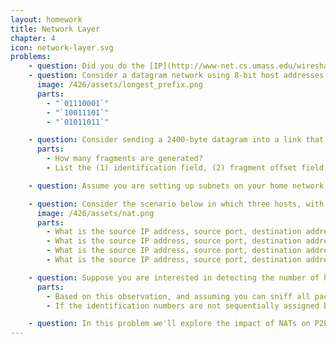 ```yaml
---
layout: homework
title: Network Layer
chapter: 4
icon: network-layer.svg
problems:
    - question: Did you do the [IP](http://www-net.cs.umass.edu/wireshark-labs/Wireshark_IP_v8.0.pdf) Wireshark lab?
    - question: Consider a datagram network using 8-bit host addresses. Suppose a router uses longest-prefix matching with the above forwarding table. Suppose a datagram arrives at the router, with the following destination addresses. Specify which interface will the datagram be forwarded using longest-prefix matching.
      image: /426/assets/longest_prefix.png
      parts: 
        - "`01110001`"
        - "`10011101`"
        - "`01011011`"

    - question: Consider sending a 2400-byte datagram into a link that has an MTU (maximum transmit unit) of 700 bytes. Suppose the original datagram is stamped with the identification number 422. You might have to look up the [specifics of each field](https://en.wikipedia.org/wiki/IPv4#Header) to answer this question. Remember, the IP header takes up 20 bytes of the MTU.
      parts:
        - How many fragments are generated? 
        - List the (1) identification field, (2) fragment offset field, (3) more fragments flag, and (4) size field for each of the fragments generated.

    - question: Assume you are setting up subnets on your home network, using the address space 192.168.0.0/16. You are trying to make subnets as small as possible but still accommodate the necessary number of hosts. What should the subnet (in CIDER notation) be if you want to support at most 61 hosts?

    - question: Consider the scenario below in which three hosts, with private IP addresses 10.0.1.11, 10.0.1.15, 10.0.1.23 are in a local network behind a NAT'd router that sits between these three hosts and the larger Internet. IP datagrams being sent from, or destined to, these three hosts must pass through this NAT router. The router’s interface on the LAN side has IP address 10.0.1.27, while the router’s address on the Internet side has IP address 135.122.200.215. Suppose that the host with IP address 10.0.1.11 sends an IP datagram destined to host 128.119.175.183. The source port is 3415, and the destination port is 80.
      image: /426/assets/nat.png
      parts: 
        - What is the source IP address, source port, destination address, and destination port for datagram 1?
        - What is the source IP address, source port, destination address, and destination port for datagram 2?
        - What is the source IP address, source port, destination address, and destination port for datagram 3?
        - What is the source IP address, source port, destination address, and destination port for datagram 4?

    - question: Suppose you are interested in detecting the number of hosts behind a NAT. You observe that the IP layer stamps an identification number sequentially on each IP packet. The identification number of the first IP packet generated by a host is a random number, and the identification numbers of the subsequent IP packets are sequentially assigned. Assume all IP packets generated by hosts behind the NAT are sent to the outside world.
      parts:
        - Based on this observation, and assuming you can sniff all packets sent by the NAT to the outside, can you outline a simple technique that detects the number of unique hosts behind a NAT? Justify your answer.
        - If the identification numbers are not sequentially assigned but randomly assigned, would your technique work? Justify your answer.

    - question: In this problem we'll explore the impact of NATs on P2P applications. Suppose a peer with username Arnold discovers through querying that a peer with username Bernard has a file it wants to download. Also suppose that Bernard and Arnold are both behind a NAT. Try to devise a technique that will allow Arnold to establish a TCP connection with Bernard without application-specific NAT configuration. If you have difficulty devising such a technique, discuss why.
---
```


